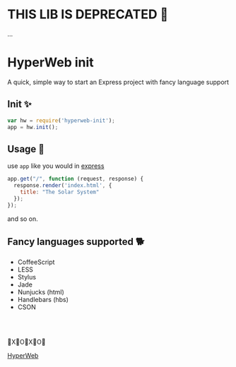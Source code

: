 # THIS LIB IS DEPRECATED 👻

...

# HyperWeb init

A quick, simple way to start an Express project with fancy language support


Init ✨
-------

```js
var hw = require('hyperweb-init');
app = hw.init();
```

Usage 🐙
---------

use `app` like you would in [express](http://expressjs.com/en/starter/basic-routing.html)

```js
app.get("/", function (request, response) {
  response.render('index.html', {
    title: "The Solar System"
  });
});
```
and so on.

Fancy languages supported 🐕
---------------

- CoffeeScript
- LESS
- Stylus
- Jade
- Nunjucks (html)
- Handlebars (hbs)
- CSON

<br>
<br>

🌹X🌹O🌹X🌹O🌹

[HyperWeb](http://hyperweb.space/)
